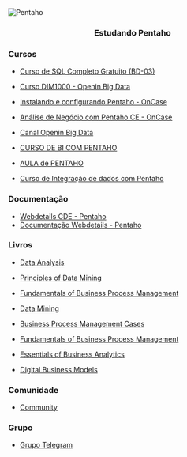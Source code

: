 
<img alt="Pentaho" src="https://cdn.freelogovectors.net/wp-content/uploads/2018/06/pentaho-logo.png" />
<h3 align="center">
  Estudando Pentaho
</h3>

### Cursos
- [Curso de SQL Completo Gratuito (BD-03)](https://www.softblue.com.br/site/curso/id/3/CURSO+DE+SQL+COMPLETO+BASICO+AO+AVANCADO+ON+LINE+BD03+GRATIS)

- [Curso DIM1000 - Openin Big Data](https://ead.openin.com.br/curso/dim1000-desenhando-modelos-de-dados-dimensionais-para-data-warehouses-gratis/)

- [Instalando e configurando Pentaho - OnCase](https://treinamentos.oncase.com.br/p/pentaho-install-config)

- [Análise de Negócio com Pentaho CE - OnCase](https://treinamentos.oncase.com.br/p/pece7000)

- [Canal Openin Big Data](https://www.youtube.com/c/OpeninBigData)

- [CURSO DE BI COM PENTAHO](https://www.youtube.com/watch?v=Y4xdD2BUTEk&list=PLG_hvke1jYoQ1YFB4x3QKg0I0Qbk9--QD&index=1)

- [AULA de PENTAHO](https://www.youtube.com/watch?v=GxqOuZjwTkU&list=PLFVsvpCNEKjfhUIO_emVDN3e9_x8p77up)

- [Curso de Integração de dados com Pentaho](https://www.youtube.com/watch?v=9jtbygz9oyU&list=PLFVsvpCNEKjcHKLzep19KVPsUB_nUZcKt)

### Documentação
- [Webdetails CDE - Pentaho](https://webdetails.github.io/ccc/)
- [Documentação Webdetails - Pentaho](https://github.com/webdetails/ccc)

### Livros 
- [Data Analysis](https://link.springer.com/book/10.1007%2F978-3-319-03762-2)

- [Principles of Data Mining](https://link.springer.com/book/10.1007%2F978-1-4471-7307-6)

- [Fundamentals of Business Process Management](https://link.springer.com/book/10.1007%2F978-3-642-33143-5)

- [Data Mining](https://link.springer.com/book/10.1007%2F978-3-319-14142-8)

- [Business Process Management Cases](https://link.springer.com/book/10.1007%2F978-3-319-58307-5)

- [Fundamentals of Business Process Management](https://link.springer.com/book/10.1007%2F978-3-662-56509-4)

- [Essentials of Business Analytics](https://link.springer.com/book/10.1007%2F978-3-319-68837-4)

- [Digital Business Models](https://link.springer.com/book/10.1007%2F978-3-030-13005-3)

### Comunidade
- [Community](https://community.hitachivantara.com/s/topic/0TO1J0000017kUqWAI/pentaho)

### Grupo
- [Grupo Telegram](https://t.me/Pentaho)

